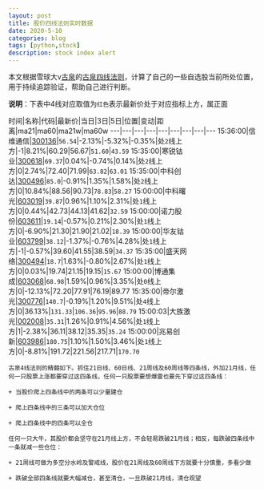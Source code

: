```yaml
---
layout: post
title: 股价四线法则实时数据
date: 2020-5-10
categories: blog
tags: [python,stock]
description: stock index alert
---
```



本文根据雪球大v[古泉](https://xueqiu.com/u/7148646888)的[古泉四线法则](https://xueqiu.com/7148646888/130498192)，计算了自己的一些自选股当前所处位置，用于持续追踪验证，帮助自己进行判断。

**说明**：下表中4线对应取值为`红色`表示最新价处于对应指标上方，属正面

时间|名称|代码|最新价|当日|3日|5日|位置|变动|距离|ma21|ma60|ma21w|ma60w
---|---|---|---|---|---|---|---|---
15:36:00|信维通信|[300136](https://xueqiu.com/S/SZ300136)|`56.54`|-2.13%|-5.32%|-0.35%|处`2`线上方|-1|8.21%|60.29|56.67|`51.60`|`43.59`
15:35:00|寒锐钴业|[300618](https://xueqiu.com/S/SZ300618)|`69.37`|0.04%|-0.74%|0.14%|处`2`线上方|0|2.74%|72.40|71.99|`63.82`|`63.01`
15:35:00|中科创达|[300496](https://xueqiu.com/S/SZ300496)|`85.0`|-0.91%|1.35%|1.58%|处`2`线上方|0|10.84%|88.56|90.73|`78.83`|`58.27`
15:00:00|中科曙光|[603019](https://xueqiu.com/S/SH603019)|`39.87`|0.96%|1.10%|2.31%|处`1`线上方|0|0.44%|42.73|44.13|41.62|`32.59`
15:00:00|诺力股份|[603611](https://xueqiu.com/S/SH603611)|`19.14`|-0.57%|0.21%|2.30%|处`1`线上方|0|-6.90%|21.30|21.90|21.02|`18.39`
15:00:00|华友钴业|[603799](https://xueqiu.com/S/SH603799)|`38.12`|-1.37%|-0.76%|4.28%|处`1`线上方|-1|-0.57%|39.60|41.55|38.59|`34.37`
15:35:00|盛天网络|[300494](https://xueqiu.com/S/SZ300494)|`18.7`|1.63%|-0.80%|2.67%|处`1`线上方|0|0.03%|19.74|21.15|19.15|`15.67`
15:00:00|博通集成|[603068](https://xueqiu.com/S/SH603068)|`68.98`|1.59%|0.96%|3.35%|处`0`线上方|0|-12.13%|72.20|77.91|76.19|89.77
15:35:00|帝尔激光|[300776](https://xueqiu.com/S/SZ300776)|`140.7`|-0.19%|1.20%|9.51%|处`4`线上方|0|36.13%|`131.33`|`106.36`|`95.96`|`88.79`
15:00:03|大族激光|[002008](https://xueqiu.com/S/SZ002008)|`35.31`|1.26%|0.91%|4.56%|处`1`线上方|1|-2.38%|36.11|38.12|35.35|`35.24`
15:00:00|兆易创新|[603986](https://xueqiu.com/S/SH603986)|`180.75`|1.10%|1.50%|3.46%|处`1`线上方|0|-8.81%|191.72|221.56|217.71|`170.70`

```
古泉4线法则的精髓如下。抓住21日线、60日线、21周线及60周线等四条线，外加21月线，任何一只股票上涨都要穿过这四条线，任何一只股票要想爆雷也要先下穿过这四条线：

+ 当股价爬上四条线中的两条可以少量建仓

+ 爬上四条线中的三条可以加大仓位

+ 爬上四条线中的四条可以全仓

任何一只大牛，其股价都会坚守在21月线上方，不会轻易跌破21月线；相反，每跌破四条线中一条就减一些仓位：

+ 21周线可做为多空分水岭及警戒线，股价在21周线及60周线下方就要十分慎重，多看少做

+ 跌破全部四条线就要大幅减仓，甚至清仓，一旦跌破21月线，清仓观望
```